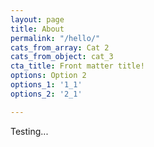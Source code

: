 ```yaml
---
layout: page
title: About
permalink: "/hello/"
cats_from_array: Cat 2
cats_from_object: cat_3
cta_title: Front matter title!
options: Option 2
options_1: '1_1'
options_2: '2_1'

---
```

Testing...